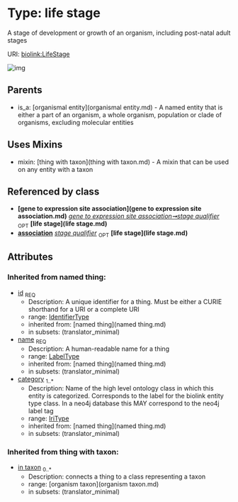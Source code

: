 
# Type: life stage


A stage of development or growth of an organism, including post-natal adult stages

URI: [biolink:LifeStage](https://w3id.org/biolink/vocab/LifeStage)


![img](http://yuml.me/diagram/nofunky;dir:TB/class/\[OrganismTaxon]<in%20taxon%200..*-%20\[LifeStage|id(i):identifier_type;name(i):label_type;category(i):iri_type%20%2B],%20\[GeneToExpressionSiteAssociation]-%20stage%20qualifier%200..1>\[LifeStage],%20\[LifeStage]uses%20-.->\[ThingWithTaxon],%20\[OrganismalEntity]^-\[LifeStage])

## Parents

 *  is_a: [organismal entity](organismal entity.md) - A named entity that is either a part of an organism, a whole organism, population or clade of organisms, excluding molecular entities

## Uses Mixins

 *  mixin: [thing with taxon](thing with taxon.md) - A mixin that can be used on any entity with a taxon

## Referenced by class

 *  **[gene to expression site association](gene to expression site association.md)** *[gene to expression site association➞stage qualifier](gene_to_expression_site_association_stage_qualifier.md)*  <sub>OPT</sub>  **[life stage](life stage.md)**
 *  **[association](association.md)** *[stage qualifier](stage_qualifier.md)*  <sub>OPT</sub>  **[life stage](life stage.md)**

## Attributes


### Inherited from named thing:

 * [id](id.md)  <sub>REQ</sub>
    * Description: A unique identifier for a thing. Must be either a CURIE shorthand for a URI or a complete URI
    * range: [IdentifierType](type/IdentifierType.md)
    * inherited from: [named thing](named thing.md)
    * in subsets: (translator_minimal)
 * [name](name.md)  <sub>REQ</sub>
    * Description: A human-readable name for a thing
    * range: [LabelType](type/LabelType.md)
    * inherited from: [named thing](named thing.md)
    * in subsets: (translator_minimal)
 * [category](category.md)  <sub>1..*</sub>
    * Description: Name of the high level ontology class in which this entity is categorized. Corresponds to the label for the biolink entity type class. In a neo4j database this MAY correspond to the neo4j label tag
    * range: [IriType](type/IriType.md)
    * inherited from: [named thing](named thing.md)
    * in subsets: (translator_minimal)

### Inherited from thing with taxon:

 * [in taxon](in_taxon.md)  <sub>0..*</sub>
    * Description: connects a thing to a class representing a taxon
    * range: [organism taxon](organism taxon.md)
    * in subsets: (translator_minimal)

